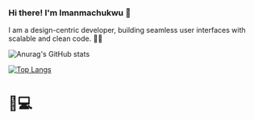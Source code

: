 ### Hi there! I'm Imanmachukwu 👋

I am a design-centric developer, building seamless user interfaces with scalable and clean code. 👨‍💻

![Anurag's GitHub stats](https://github-readme-stats.vercel.app/api?username=imanmachukwu&show_icons=true&theme=radical&border_radius=15&title_color=FFFFFF&text_color=E5F4E3&bg_color=2F2504&icon_color=0B6E4F&border_color=0B6E4F)

[![Top Langs](https://github-readme-stats.vercel.app/api/top-langs/?username=imanmachukwu&layout=compact&border_radius=15&title_color=FFFFFF&text_color=E5F4E3&bg_color=2F2504&icon_color=0B6E4F&border_color=0B6E4F)](https://github.com/anuraghazra/github-readme-stats)

# 🎨💻 
